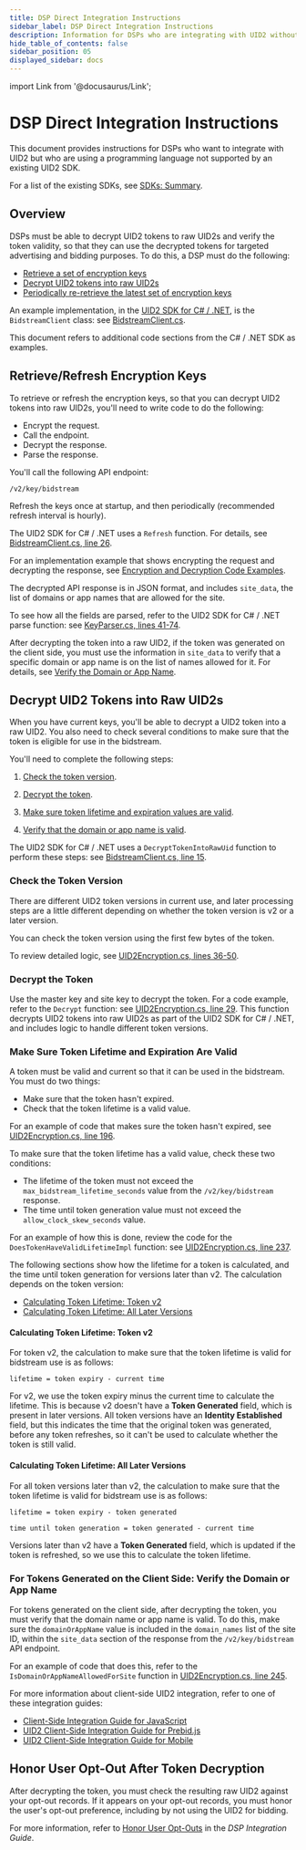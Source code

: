 ```yaml
---
title: DSP Direct Integration Instructions
sidebar_label: DSP Direct Integration Instructions
description: Information for DSPs who are integrating with UID2 without using SDKs.
hide_table_of_contents: false
sidebar_position: 05
displayed_sidebar: docs
---
```


import Link from '@docusaurus/Link';

# DSP Direct Integration Instructions

This document provides instructions for DSPs who want to integrate with UID2 but who are using a programming language not supported by an existing UID2 SDK.

For a list of the existing SDKs, see [SDKs: Summary](../sdks/summary-sdks.md).

## Overview

DSPs must be able to decrypt UID2 tokens to raw UID2s and verify the token validity, so that they can use the decrypted tokens for targeted advertising and bidding purposes. To do this, a DSP must do the following:

- [Retrieve a set of encryption keys](#retrieverefresh-encryption-keys)
- [Decrypt UID2 tokens into raw UID2s](#decrypt-uid2-tokens-into-raw-uid2s)
- [Periodically re-retrieve the latest set of encryption keys](#retrieverefresh-encryption-keys)

An example implementation, in the [UID2 SDK for C#&nbsp;/&nbsp;.NET](https://github.com/IABTechLab/uid2-client-net), is the `BidstreamClient` class: see [BidstreamClient.cs](https://github.com/IABTechLab/uid2-client-net/blob/6ac53b106301e431a4aada3cbfbb93f8164ff7be/src/UID2.Client/BidstreamClient.cs).

This document refers to additional code sections from the C#&nbsp;/&nbsp;.NET SDK as examples.

## Retrieve/Refresh Encryption Keys

To retrieve or refresh the encryption keys, so that you can decrypt UID2 tokens into raw UID2s, you'll need to write code to do the following:

- Encrypt the request.
- Call the endpoint.
- Decrypt the response.
- Parse the response.

You'll call the following API endpoint:

```
/v2/key/bidstream
```

Refresh the keys once at startup, and then periodically (recommended refresh interval is hourly).

The UID2 SDK for C# / .NET uses a `Refresh` function. For details, see [BidstreamClient.cs, line 26](https://github.com/IABTechLab/uid2-client-net/blob/6ac53b106301e431a4aada3cbfbb93f8164ff7be/src/UID2.Client/BidstreamClient.cs#L26).

For an implementation example that shows encrypting the request and decrypting the response, see [Encryption and Decryption Code Examples](../getting-started/gs-encryption-decryption.md#encryption-and-decryption-code-examples).

The decrypted API response is in JSON format, and includes `site_data`, the list of domains or app names that are allowed for the site.

To see how all the fields are parsed, refer to the UID2 SDK for C#&nbsp;/&nbsp;.NET parse function: see [KeyParser.cs, lines 41-74](https://github.com/IABTechLab/uid2-client-net/blob/6ac53b106301e431a4aada3cbfbb93f8164ff7be/src/UID2.Client/KeyParser.cs#L41-L74).

After decrypting the token into a raw UID2, if the token was generated on the client side, you must use the information in `site_data` to verify that a specific domain or app name is on the list of names allowed for it. For details, see [Verify the Domain or App Name](#for-tokens-generated-on-the-client-side-verify-the-domain-or-app-name).

## Decrypt UID2 Tokens into Raw UID2s

When you have current keys, you'll be able to decrypt a UID2 token into a raw UID2. You also need to check several conditions to make sure that the token is eligible for use in the bidstream.

You'll need to complete the following steps:

1. [Check the token version](#check-the-token-version).

1. [Decrypt the token](#decrypt-the-token).

1. [Make sure token lifetime and expiration values are valid](#make-sure-token-lifetime-and-expiration-are-valid).

1. [Verify that the domain or app name is valid](#for-tokens-generated-on-the-client-side-verify-the-domain-or-app-name).

The UID2 SDK for C# / .NET uses a `DecryptTokenIntoRawUid` function to perform these steps: see [BidstreamClient.cs, line 15](https://github.com/IABTechLab/uid2-client-net/blob/6ac53b106301e431a4aada3cbfbb93f8164ff7be/src/UID2.Client/BidstreamClient.cs#L15).

### Check the Token Version

There are different UID2 token versions in current use, and later processing steps are a little different depending on whether the token version is v2 or a later version.

You can check the token version using the first few bytes of the token.

To review detailed logic, see [UID2Encryption.cs, lines 36-50](https://github.com/IABTechLab/uid2-client-net/blob/6ac53b106301e431a4aada3cbfbb93f8164ff7be/src/UID2.Client/UID2Encryption.cs#L36-L50).

### Decrypt the Token

Use the master key and site key to decrypt the token. For a code example, refer to the `Decrypt` function: see [UID2Encryption.cs, line 29](https://github.com/IABTechLab/uid2-client-net/blob/6ac53b106301e431a4aada3cbfbb93f8164ff7be/src/UID2.Client/UID2Encryption.cs#L29). This function decrypts UID2 tokens into raw UID2s as part of the UID2 SDK for C# / .NET, and includes logic to handle different token versions.

<!--
### For Tokens Generated on the Client Side: Honor Opt-Out Status

For tokens generated on the client side, there is an additional step with regard to opt-out. After decrypting the token, you must check for opt-out information indicating that the token does not contain a targetable UID2. If the user has opted out, you must not use the token for bidding.

For an example of how to do this check, review the code for the `DecryptV3` function: see [UID2Encryption.cs, line 201](https://github.com/IABTechLab/uid2-client-net/blob/6ac53b106301e431a4aada3cbfbb93f8164ff7be/src/UID2.Client/UID2Encryption.cs#L201).

:::note
This step, which is only for tokens generated on the client side, is additional to checking the token against your opt-out records, which is required in all instances. For details, see [Honor User Opt-Out After Token Decryption](#honor-user-opt-out-after-token-decryption).
:::

For more information about client-side UID2 integration, refer to one of these integration guides:

- [Client-Side Integration Guide for JavaScript](integration-javascript-client-side.md)
- [UID2 Client-Side Integration Guide for Prebid.js](integration-prebid-client-side.md)
- [UID2 Client-Side Integration Guide for Mobile](integration-mobile-client-side.md)
-->

### Make Sure Token Lifetime and Expiration Are Valid

A token must be valid and current so that it can be used in the bidstream. You must do two things:

- Make sure that the token hasn't expired.
- Check that the token lifetime is a valid value.

For an example of code that makes sure the token hasn't expired, see [UID2Encryption.cs, line 196](https://github.com/IABTechLab/uid2-client-net/blob/6ac53b106301e431a4aada3cbfbb93f8164ff7be/src/UID2.Client/UID2Encryption.cs#L196).

To make sure that the token lifetime has a valid value, check these two conditions:

- The lifetime of the token must not exceed the `max_bidstream_lifetime_seconds` value from the `/v2/key/bidstream` response.
- The time until token generation value must not exceed the `allow_clock_skew_seconds` value.

 For an example of how this is done, review the code for the `DoesTokenHaveValidLifetimeImpl` function: see [UID2Encryption.cs, line 237](https://github.com/IABTechLab/uid2-client-net/blob/6ac53b106301e431a4aada3cbfbb93f8164ff7be/src/UID2.Client/UID2Encryption.cs#L237).

The following sections show how the lifetime for a token is calculated, and the time until token generation for versions later than v2. The calculation depends on the token version:

- [Calculating Token Lifetime: Token v2](#calculating-token-lifetime-token-v2)
- [Calculating Token Lifetime: All Later Versions](#calculating-token-lifetime-all-later-versions)

#### Calculating Token Lifetime: Token v2

For token v2, the calculation to make sure that the token lifetime is valid for bidstream use is as follows:

```
lifetime = token expiry - current time
```

For v2, we use the token expiry minus the current time to calculate the lifetime. This is because v2 doesn't have a **Token Generated** field, which is present in later versions. All token versions have an **Identity Established** field, but this indicates the time that the original token was generated, before any token refreshes, so it can't be used to calculate whether the token is still valid.

#### Calculating Token Lifetime: All Later Versions

For all token versions later than v2, the calculation to make sure that the token lifetime is valid for bidstream use is as follows:

```
lifetime = token expiry - token generated

time until token generation = token generated - current time
```

Versions later than v2 have a **Token Generated** field, which is updated if the token is refreshed, so we use this to calculate the token lifetime.

### For Tokens Generated on the Client Side: Verify the Domain or App Name

For tokens generated on the client side, after decrypting the token, you must verify that the domain name or app name is valid. To do this, make sure the `domainOrAppName` value is included in the `domain_names` list of the site ID, within the `site_data` section of the response from the `/v2/key/bidstream` API endpoint.

For an example of code that does this, refer to the `IsDomainOrAppNameAllowedForSite` function in [UID2Encryption.cs, line 245](https://github.com/IABTechLab/uid2-client-net/blob/6ac53b106301e431a4aada3cbfbb93f8164ff7be/src/UID2.Client/UID2Encryption.cs#L245).

For more information about client-side UID2 integration, refer to one of these integration guides:

- [Client-Side Integration Guide for JavaScript](integration-javascript-client-side.md)
- [UID2 Client-Side Integration Guide for Prebid.js](integration-prebid-client-side.md)
- [UID2 Client-Side Integration Guide for Mobile](integration-mobile-client-side.md)

## Honor User Opt-Out After Token Decryption

After decrypting the token, you must check the resulting raw UID2 against your opt-out records. If it appears on your opt-out records, you must honor the user's opt-out preference, including by not using the UID2 for bidding.

For more information, refer to [Honor User Opt-Outs](dsp-guide.md#honor-user-opt-outs) in the *DSP Integration Guide*.
